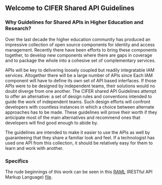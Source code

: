 ## Welcome to CIFER Shared API Guidelines

### Why Guidelines for Shared APIs in Higher Education and Research?

Over the last decade the higher education community has produced an impressive collection of open source components for identity and access management. Recently there have been efforts to bring these components together, to develop new components where there are gaps in coverage and to package the whole into a cohesive set of complementary services.

APIs will be key to delivering loosely coupled but readily integratable IAM services. Altogether there will be a large number of APIs since Each IAM component will have to define its own set of API based interfaces. If those APIs were to be designed by independent teams, their solutions would no doubt diverge from one another. The CIFER shared API Guidelines attempt to offer an alternative: a set of design rules and conventions intended to guide the work of independent teams. Such design efforts will confront developers with countless instances in which a choice between alternate approaches has to be made. These guidelines will prove their worth if they anticipate most of the main alternatives and recommend ones that developers will find good enough to abide by.

The guidelines are intended to make it easier to use the APIs as well by guaranteeing that they share a familiar look and feel. If a technologist has used one API from this collection, it should be relatively easy for them to learn and work with another.

### Specifics

The rude beginnings of this work can be seen in this [RAML](http://raml.org) (RESTful API Markup Language) [file](../specs/apiGuide/ciferApi.raml).